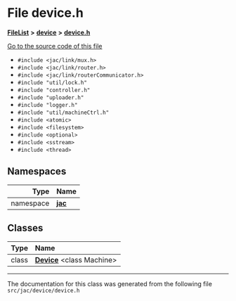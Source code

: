 

# File device.h



[**FileList**](files.md) **>** [**device**](dir_7dcf813d97a5be213fa89559baaee677.md) **>** [**device.h**](device_8h.md)

[Go to the source code of this file](device_8h_source.md)



* `#include <jac/link/mux.h>`
* `#include <jac/link/router.h>`
* `#include <jac/link/routerCommunicator.h>`
* `#include "util/lock.h"`
* `#include "controller.h"`
* `#include "uploader.h"`
* `#include "logger.h"`
* `#include "util/machineCtrl.h"`
* `#include <atomic>`
* `#include <filesystem>`
* `#include <optional>`
* `#include <sstream>`
* `#include <thread>`













## Namespaces

| Type | Name |
| ---: | :--- |
| namespace | [**jac**](namespacejac.md) <br> |


## Classes

| Type | Name |
| ---: | :--- |
| class | [**Device**](classjac_1_1Device.md) &lt;class Machine&gt;<br> |



















































------------------------------
The documentation for this class was generated from the following file `src/jac/device/device.h`

